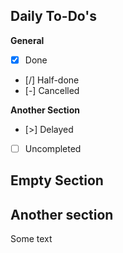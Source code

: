 ## Daily To-Do's

**General**
- [x] Done
- [/] Half-done
- [-] Cancelled

**Another Section**
- [>] Delayed
- [ ] Uncompleted

## Empty Section

## Another section
Some text
